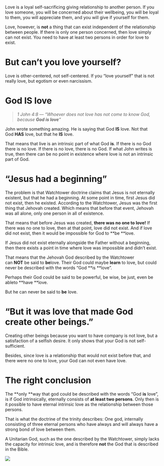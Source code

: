 Love is a loyal self-sacrificing giving relationship to another person. If you love someone, you will be concerned about their wellbeing, you will be loyal to them, you will appreciate them, and you will give if yourself for them.

Love, however, is<span class="Apple-converted-space"> </span>**not**<span class="Apple-converted-space"> </span>a thing that can exist independent of the relationship between people. If there is only one person concerned, then love simply can not exist. You need to have at least two persons in order for love to exist.

# But can’t you love yourself?

Love is other-cente<span id="rmm" style="box-sizing: inherit;"><span id="rmm" style="box-sizing: inherit;"><span id="rmm" style="box-sizing: inherit;"><span id="rmm" style="box-sizing: inherit;"><span id="rmm" style="box-sizing: inherit;">r</span></span></span></span></span>ed, not self-centered. If you “love yourself” that is not really love, but egotism or even narcissism.

# God IS love

> _1 John 4:8 — “Whoever does not love has not come to know God, because<span class="Apple-converted-space"> </span>**God is love**”_

John wrote something amazing. He is saying that God<span class="Apple-converted-space"> </span>**IS**<span class="Apple-converted-space"> </span>love. Not that God<span class="Apple-converted-space"> </span>**HAS**<span class="Apple-converted-space"> </span>love, but that he<span class="Apple-converted-space"> </span>**IS**<span class="Apple-converted-space"> </span>love.

That means that live is an intrinsic part of what God<span class="Apple-converted-space"> </span>**is**. If there is no God there is no love. If there is no love, there is no God. If what John writes is true, then there can be no point in existence where love is not an intrinsic part of God.

# “Jesus had a beginning”

The problem is that Watchtower doctrine claims that Jesus is not eternally existent, but that he had a beginning. At some point in time, first Jesus did not exist, then he existed. According to the Watchtower, Jesus was the first thing that Jehovah created. Which means that before that event, Jehovah was all alone, only one person in all of existence.

That means that before Jesus was created,<span class="Apple-converted-space"> </span>**there was no one to love!**<span class="Apple-converted-space"> </span>If there was no one to love, then at that point, love did not exist. And if love did not exist, then it would be impossible for God to<span class="Apple-converted-space"> </span>**be<span class="Apple-converted-space"> </span>**love.

If Jesus did not exist eternally alongside the Father without a beginning, then there exists a point in time where love was impossible and didn’t exist.

That means that the Jehovah God described by the Watchtower can<span class="Apple-converted-space"> </span>**NOT**<span class="Apple-converted-space"> </span>be said to<span class="Apple-converted-space"> </span>**be**love. Their God could maybe<span class="Apple-converted-space"> </span>**learn**<span class="Apple-converted-space"> </span>to love, but could never be described with the words “God<span class="Apple-converted-space"> </span>**is<span class="Apple-converted-space"> </span>**love”.

Perhaps their God could be said to be powerful, be wise, be just, even be able<span class="Apple-converted-space"></span>to<span class="Apple-converted-space"> </span>**have<span class="Apple-converted-space"> </span>**love.

But he can never be said to<span class="Apple-converted-space"> </span>**be**<span class="Apple-converted-space"> </span>love.

# “But it was love that made God create other beings.”

Creating other beings because you want to have company is not love, but a satisfaction of a selfish desire. It only shows that your God is not self-sufficient.

Besides, since love is a relationship that would not exist before that, and there were no one to love, your God can not even have love.

# The right conclusion

The<span class="Apple-converted-space"> </span>**only<span class="Apple-converted-space"> </span>**way that god could be described with the words “God<span class="Apple-converted-space"> </span>**is**<span class="Apple-converted-space"> </span>love”, is if God intrinsically, eternally consists of<span class="Apple-converted-space"> </span>**at least two persons**. Only then is it possible to have eternal intrinsic love as the relationship between those persons.

That is what the doctrine of the trinity describes: One god, internally consisting of three eternal persons who have always and will always have a strong bond of love between them.

A Unitarian God, such as the one described by the Watchtower, simply lacks the capacity for intrinsic love, and is therefore<span class="Apple-converted-space"> </span>**not**<span class="Apple-converted-space"> </span>the God that is described in the Bible.

![](https://thyreon.com/wp-content/uploads/2022/01/0F609782-7FEF-4F8B-AED7-4EE85C4620C7-300x200.jpeg)
